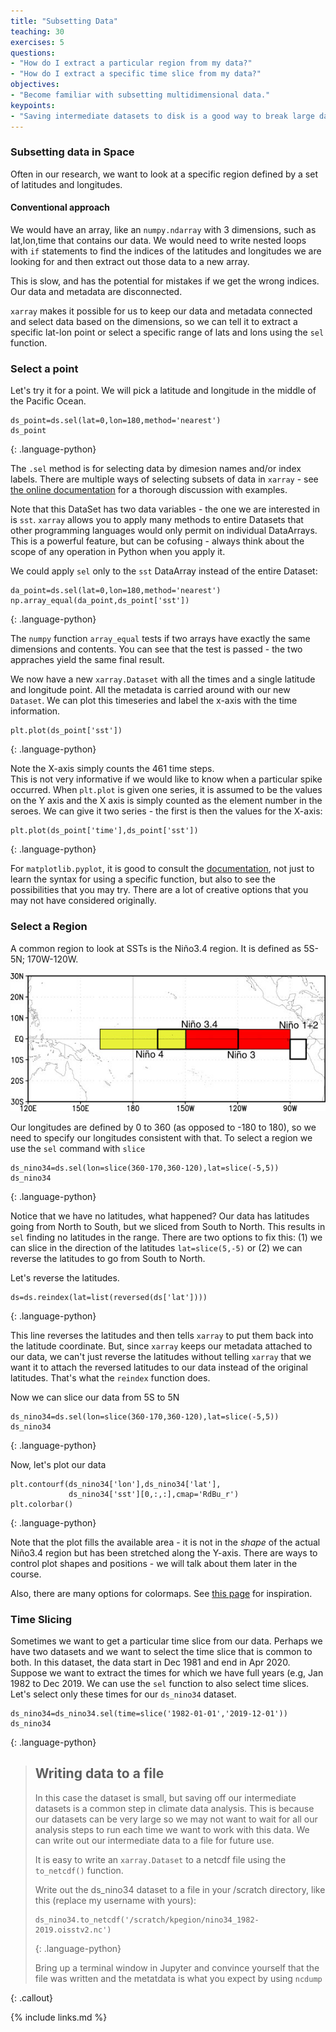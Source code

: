 ```yaml
---
title: "Subsetting Data"
teaching: 30
exercises: 5
questions:
- "How do I extract a particular region from my data?"
- "How do I extract a specific time slice from my data?"
objectives:
- "Become familiar with subsetting multidimensional data."
keypoints:
- "Saving intermediate datasets to disk is a good way to break large data analysis tasks into manageable, repeatable steps."
---
```


### Subsetting data in Space

Often in our research, we want to look at a specific region defined by a set of latitudes and longitudes. 

#### Conventional approach
We would have an array, like an `numpy.ndarray` with 3 dimensions, such as lat,lon,time that contains our data. We would need to write nested loops with `if` statements to find the indices of the latitudes and longitudes we are looking for and then extract out those data to a new array. 

This is slow, and has the potential for mistakes if we get the wrong indices. Our data and metadata are disconnected. 

`xarray` makes it possible for us to keep our data and metadata connected and select data based on the dimensions, so we can tell it to extract a specific lat-lon point or select a specific range of lats and lons using the `sel` function.

### Select a point

Let's try it for a point.  We will pick a latitude and longitude in the middle of the Pacific Ocean. 

~~~
ds_point=ds.sel(lat=0,lon=180,method='nearest')
ds_point
~~~
{: .language-python}

The `.sel` method is for selecting data by dimesion names and/or index labels. There are multiple ways of selecting subsets of data in `xarray` - see <a href="http://xarray.pydata.org/en/stable/user-guide/indexing.html">the online documentation</a> for a thorough discussion with examples.

Note that this DataSet has two data variables - the one we are interested in is `sst`. 
`xarray` allows you to apply many methods to entire Datasets that other programming languages would only permit on individual DataArrays.
This is a powerful feature, but can be cofusing - always think about the scope of any operation in Python when you apply it.

We could apply `sel` only to the `sst` DataArray instead of the entire Dataset:

~~~
da_point=ds.sel(lat=0,lon=180,method='nearest')
np.array_equal(da_point,ds_point['sst'])
~~~
{: .language-python}

The `numpy` function `array_equal` tests if two arrays have exactly the same dimensions and contents. 
You can see that the test is passed - the two appraches yield the same final result.

We now have a new `xarray.Dataset` with all the times and a single latitude and longitude point. All the metadata is carried around with our new `Dataset`.  We can plot this timeseries and label the x-axis with the time information.


~~~
plt.plot(ds_point['sst'])
~~~
{: .language-python}

Note the X-axis simply counts the 461 time steps.  
This is not very informative if we would like to know when a particular spike occurred. 
When `plt.plot` is given one series, it is assumed to be the values on the Y axis and the X axis is simply counted as the element number in the seroes.
We can give it two series - the first is then the values for the X-axis:

~~~
plt.plot(ds_point['time'],ds_point['sst'])
~~~
{: .language-python}

For `matplotlib.pyplot`, it is good to consult the [documentation](https://matplotlib.org/stable/api/_as_gen/matplotlib.pyplot.html), 
not just to learn the syntax for using a specific function, but also to see the possibilities that you may try.
There are a lot of creative options that you may not have considered originally.


### Select a Region

A common region to look at SSTs is the Niño3.4 region.  It is defined as 5S-5N; 170W-120W.

![Nino Region](../fig/ninoareas_c.jpg)

Our longitudes are defined by 0 to 360 (as opposed to -180 to 180), so we need to specify our longitudes consistent with that.  To select a region we use the `sel` command with `slice`

~~~
ds_nino34=ds.sel(lon=slice(360-170,360-120),lat=slice(-5,5))
ds_nino34
~~~
{: .language-python}

Notice that we have no latitudes, what happened?
Our data has latitudes going from North to South, but we sliced from South to North.  This results in `sel` finding no latitudes in the range.  There are two options to fix this: (1) we can slice in the direction of the latitudes `lat=slice(5,-5)` or (2) we can reverse the latitudes to go from South to North.  

Let's reverse the latitudes.

~~~
ds=ds.reindex(lat=list(reversed(ds['lat'])))
~~~
{: .language-python}

This line reverses the latitudes and then tells `xarray` to put them back into the latitude coordinate.  But, since `xarray` keeps our metadata attached to our data, we can't just reverse the latitudes without telling `xarray` that we want it to attach the reversed latitudes to our data instead of the original latitudes. That's what the `reindex` function does. 

Now we can slice our data from 5S to 5N
~~~
ds_nino34=ds.sel(lon=slice(360-170,360-120),lat=slice(-5,5))
ds_nino34
~~~
{: .language-python}

Now, let's plot our data

~~~
plt.contourf(ds_nino34['lon'],ds_nino34['lat'],
             ds_nino34['sst'][0,:,:],cmap='RdBu_r')
plt.colorbar()
~~~
{: .language-python}

Note that the plot fills the available area - it is not in the _shape_ of the actual Niño3.4 region but has been stretched along the Y-axis. There are ways to control plot shapes and positions - we will talk about them later in the course.

Also, there are many options for colormaps.
See [this page](https://matplotlib.org/stable/tutorials/colors/colormaps.html) for inspiration.


### Time Slicing

Sometimes we want to get a particular time slice from our data.  Perhaps we have two datasets and we want to select the time slice that is common to both.  In this dataset, the data start in Dec 1981 and end in Apr 2020.  Suppose we want to extract the times for which we have full years (e.g, Jan 1982 to Dec 2019.  We can use the `sel` function to also select time slices. Let's select only these times for our `ds_nino34` dataset.

~~~
ds_nino34=ds_nino34.sel(time=slice('1982-01-01','2019-12-01'))
ds_nino34
~~~
{: .language-python}

> ## Writing data to a file
>
> In this case the dataset is small, but saving off our intermediate datasets is a common step
> in climate data analysis.  This is because our datasets can be very large so we may not
> want to wait for all our analysis steps to run each time we want to work with this data.
> We can write out our intermediate data to a file for future use.
>
> It is easy to write an `xarray.Dataset` to a netcdf file using the `to_netcdf()` function.
>
> Write out the ds_nino34 dataset to a file in your /scratch directory, like this (replace my username with yours):
> ~~~
> ds_nino34.to_netcdf('/scratch/kpegion/nino34_1982-2019.oisstv2.nc')
> ~~~ 
> {: .language-python}
>
> Bring up a terminal window in Jupyter and convince yourself that the file was written and the metatdata 
> is what you expect by using `ncdump`
>
{: .callout}


{% include links.md %}


